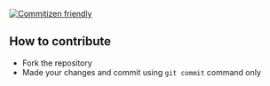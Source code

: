 [![Commitizen friendly](https://img.shields.io/badge/commitizen-friendly-brightgreen.svg)](http://commitizen.github.io/cz-cli/)

## How to contribute

 - Fork the repository
 - Made your changes and commit using `git commit` command only
